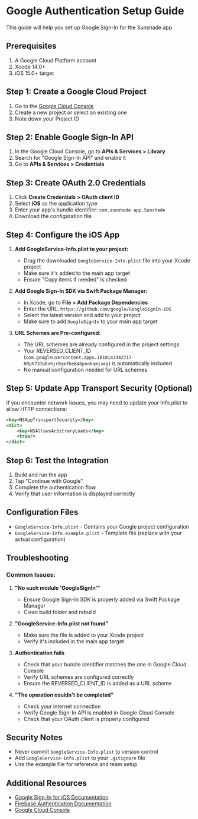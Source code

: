 # Google Authentication Setup Guide

This guide will help you set up Google Sign-In for the Sunshade app.

## Prerequisites

1. A Google Cloud Platform account
2. Xcode 14.0+
3. iOS 15.0+ target

## Step 1: Create a Google Cloud Project

1. Go to the [Google Cloud Console](https://console.cloud.google.com/)
2. Create a new project or select an existing one
3. Note down your Project ID

## Step 2: Enable Google Sign-In API

1. In the Google Cloud Console, go to **APIs & Services > Library**
2. Search for "Google Sign-In API" and enable it
3. Go to **APIs & Services > Credentials**

## Step 3: Create OAuth 2.0 Credentials

1. Click **Create Credentials > OAuth client ID**
2. Select **iOS** as the application type
3. Enter your app's bundle identifier: `com.sunshade.app.Sunshade`
4. Download the configuration file

## Step 4: Configure the iOS App

1. **Add GoogleService-Info.plist to your project:**
   - Drag the downloaded `GoogleService-Info.plist` file into your Xcode project
   - Make sure it's added to the main app target
   - Ensure "Copy items if needed" is checked

2. **Add Google Sign-In SDK via Swift Package Manager:**
   - In Xcode, go to **File > Add Package Dependencies**
   - Enter the URL: `https://github.com/google/GoogleSignIn-iOS`
   - Select the latest version and add to your project
   - Make sure to add `GoogleSignIn` to your main app target

3. **URL Schemes are Pre-configured:**
   - The URL schemes are already configured in the project settings
   - Your REVERSED_CLIENT_ID (`com.googleusercontent.apps.1018143342717-00ph737p0nhjr0qmfbe846pnn6qmjseg`) is automatically included
   - No manual configuration needed for URL schemes

## Step 5: Update App Transport Security (Optional)

If you encounter network issues, you may need to update your Info.plist to allow HTTP connections:

```xml
<key>NSAppTransportSecurity</key>
<dict>
    <key>NSAllowsArbitraryLoads</key>
    <true/>
</dict>
```

## Step 6: Test the Integration

1. Build and run the app
2. Tap "Continue with Google"
3. Complete the authentication flow
4. Verify that user information is displayed correctly

## Configuration Files

- `GoogleService-Info.plist` - Contains your Google project configuration
- `GoogleService-Info.example.plist` - Template file (replace with your actual configuration)

## Troubleshooting

### Common Issues:

1. **"No such module 'GoogleSignIn'"**
   - Ensure Google Sign-In SDK is properly added via Swift Package Manager
   - Clean build folder and rebuild

2. **"GoogleService-Info.plist not found"**
   - Make sure the file is added to your Xcode project
   - Verify it's included in the main app target

3. **Authentication fails**
   - Check that your bundle identifier matches the one in Google Cloud Console
   - Verify URL schemes are configured correctly
   - Ensure the REVERSED_CLIENT_ID is added as a URL scheme

4. **"The operation couldn't be completed"**
   - Check your internet connection
   - Verify Google Sign-In API is enabled in Google Cloud Console
   - Check that your OAuth client is properly configured

## Security Notes

- Never commit `GoogleService-Info.plist` to version control
- Add `GoogleService-Info.plist` to your `.gitignore` file
- Use the example file for reference and team setup

## Additional Resources

- [Google Sign-In for iOS Documentation](https://developers.google.com/identity/sign-in/ios)
- [Firebase Authentication Documentation](https://firebase.google.com/docs/auth)
- [Google Cloud Console](https://console.cloud.google.com/)